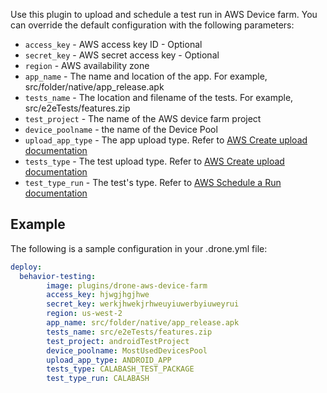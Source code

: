 Use this plugin to upload and schedule a test run in AWS Device farm. You can
override the default configuration with the following parameters:

* `access_key` - AWS access key ID - Optional
* `secret_key` - AWS secret access key - Optional
* `region` - AWS availability zone
* `app_name` - The name and location of the app. For example, src/folder/native/app_release.apk
* `tests_name` - The location and filename of the tests. For example, src/e2eTests/features.zip
* `test_project` - The name of the AWS device farm project
* `device_poolname` - the name of the Device Pool
* `upload_app_type` - The app upload type. Refer to [AWS Create upload documentation](http://docs.aws.amazon.com/devicefarm/latest/APIReference/API_CreateUpload.html#API_CreateUpload_RequestSyntax)
* `tests_type` - The test upload type. Refer to [AWS Create upload documentation](http://docs.aws.amazon.com/devicefarm/latest/APIReference/API_CreateUpload.html#API_CreateUpload_RequestSyntax)
* `test_type_run` - The test's type. Refer to [AWS Schedule a Run documentation](http://docs.aws.amazon.com/devicefarm/latest/APIReference/API_ScheduleRunTest.html)

## Example

The following is a sample configuration in your .drone.yml file:

```yaml
deploy:
  behavior-testing:
        image: plugins/drone-aws-device-farm
        access_key: hjwgjhgjhwe
        secret_key: werkjhwekjrhweuyiuwerbyiuweyrui
        region: us-west-2
        app_name: src/folder/native/app_release.apk
        tests_name: src/e2eTests/features.zip
        test_project: androidTestProject
        device_poolname: MostUsedDevicesPool
        upload_app_type: ANDROID_APP
        tests_type: CALABASH_TEST_PACKAGE
        test_type_run: CALABASH
```
